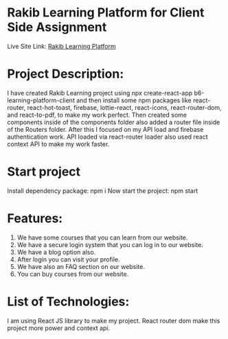 # Rakib Learning Platform for Client Side Assignment

Live Site Link: [Rakib Learning Platform](https://rakib-learning-platform.web.app)

# Project Description:

I have created Rakib Learning project using npx create-react-app b6-learning-platform-client and then install some npm packages like react-router, react-hot-toast, firebase, lottie-react, react-icons, react-router-dom, and react-to-pdf, to make my work perfect. Then created some components inside of the components folder also added a router file inside of the Routers folder. After this I focused on my API load and firebase authentication work. API loaded via react-router loader also used react context API to make my work faster.

# Start project

Install dependency package: npm i Now start the project: npm start

# Features:

1. We have some courses that you can learn from our website.
2. We have a secure login system that you can log in to our website.
3. We have a blog option also.
4. After login you can visit your profile.
5. We have also an FAQ section on our website.
6. You can buy courses from our website.

# List of Technologies:

I am using React JS library to make my project. React router dom make this project more power and context api.
